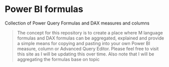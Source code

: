 # Power BI formulas
Collection of Power Query Formulas and DAX measures and columns

> The concept for this repository is to create a place where M language formulas and DAX formulas can be aggregated, explained and provide a simple means for copying and pasting into your own Power BI measure, column or Advanced Query Editor. Please feel free to visit this site as I will be updating this over time. Also note that I will be aggregating the formulas base on topic

